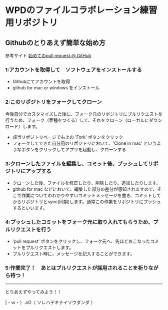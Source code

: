 # WPDのファイルコラボレーション練習用リポジトリ
## Githubのとりあえず簡単な始め方
参考サイト [始めてのpull request @ GitHub](http://rcmdnk.github.io/blog/2013/05/19/computer-git-github/)

### 1:アカウントを取得して　ソフトウェアをインストールする

- Githubにてアカウントを取得
- github for mac or windows をインストール

### 2:このリポジトリをフォークしてクローン

今後自分でカスタマイズした後に、フォーク元のリポジトリにプルリクエストを行うため、フォーク（亜種をつくる）して、それをクローン（ローカルにダウンロード）します。

- 該当リポジトリページで右上の 'Fork' ボタンをクリック
- フォークしてできた自分用のリポジトリにおいて、'Clone in mac' というようなボタンをクリックしてアプリを起動し、クローンする

### 3:クローンしたファイルを編集し、コミット後、プッシュしてリポジトリにアップする

- クローンした後、ファイルを修正したり、削除したり、追加したりします。
- github for mac などにおいて、編集した部分の差分が感知されますので、そこで作業についてのわかりやすいコミットメッセージを書き、コミットしてからリポジトリとsync(同期)します。通常この作業をリポジトリにプッシュするといいます。

### 4:プッシュしたコミットをフォーク元に取り入れてもらうため、プルリクエストを行う

- 'pull request' ボタンをクリックし、フォーク元へ、先ほどおこなったコミットをプルリクエストします。
- プルリクエスト時に、メッセージを記入することができます。

### 5:作業完了！　あとはプルリクエストが採用されることを祈りながら待つ！


------

とりあえずやってみよう！！

|・ｗ・）.oO（ ソレハデキナイソウダンダ ）